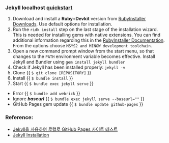 ### Jekyll localhost [quickstart](https://jekyllrb.com/docs/)

1. Download and install a **Ruby+Devkit** version from [RubyInstaller Downloads](https://rubyinstaller.org/downloads/). Use default options for installation.
2. Run the `ridk install` step on the last stage of the installation wizard. This is needed for installing gems with native extensions. You can find additional information regarding this in the [RubyInstaller Documentation](https://github.com/oneclick/rubyinstaller2#using-the-installer-on-a-target-system). From the options choose `MSYS2 and MINGW development toolchain`.
3. Open a new command prompt window from the start menu, so that changes to the `PATH` environment variable becomes effective. Install Jekyll and Bundler using `gem install jekyll bundler`
4. Check if Jekyll has been installed properly: `jekyll -v`
5. Clone {{ `$ git clone [REPOSITORY]` }}
6. Install {{ `$ bundle install` }}
7. Start {{ `$ bundle exec jekyll serve` }}
- Error {{ `$ bundle add webrick` }}
- Ignore ***baseurl*** {{ `$ bundle exec jekyll serve --baseurl=""` }}
- GitHub Pages gem update {{ `$ bundle update github-pages` }}

### Reference:

- [Jekyll을 사용하여 로컬로 GitHub Pages 사이트 테스트](https://docs.github.com/ko/pages/setting-up-a-github-pages-site-with-jekyll/testing-your-github-pages-site-locally-with-jekyll)
- [Jekyll Installation](https://jekyllrb.com/docs/installation/)
